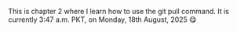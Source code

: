 This is chapter 2 where I learn how to use the git pull command.
It is currently 3:47 a.m. PKT, on Monday, 18th August, 2025 😋